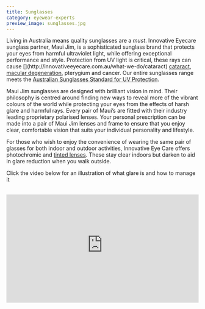 ```yaml
---
title: Sunglasses
category: eyewear-experts
preview_image: sunglasses.jpg
---
```


<div class="employee-heading">
<p><p>Living in Australia means quality sunglasses are a <i>must</i>. Innovative Eyecare sunglass partner, Maui Jim, is a sophisticated sunglass brand that protects your eyes from harmful ultraviolet light, while offering exceptional performance and style. Protection from UV light is critical, these rays can cause [](http://innovativeeyecare.com.au/what-we-do/cataract) <a href="http://innovativeeyecare.com.au/what-we-do/cataract">cataract</a>, <a href="http://innovativeeyecare.com.au/what-we-do/macular-degeneration">macular degeneration</a>, pterygium and cancer. Our entire sunglasses range meets the <a href="https://www.arpansa.gov.au/understanding-radiation/radiation-sources/more-radiation-sources/sun-protection-sunglasses#australian-standards-for-sunglasses">Australian Sunglasses Standard for UV Protection</a>.</p>
</div>

Maui Jim sunglasses are designed with brilliant vision in mind. Their philosophy is centred around finding new ways to reveal more of the vibrant colours of the world while protecting your eyes from the effects of harsh glare and harmful rays. Every pair of Maui’s are fitted with their industry leading proprietary polarised lenses. Your personal prescription can be made into a pair of Maui Jim lenses and frame to ensure that you enjoy clear, comfortable vision that suits your individual personality and lifestyle.

For those who wish to enjoy the convenience of wearing the same pair of glasses for both indoor and outdoor activities, Innovative Eye Care offers photochromic and [tinted lenses](https://www.innovativeeyecare.com.au/what-we-do/glasses). These stay clear indoors but darken to aid in glare reduction when you walk outside.

Click the video below for an illustration of what glare is and how to manage it

<br>

<div class="myWrapper" style="position: relative; padding-bottom: 56.25%; height: 0;"><iframe frameborder="0" type="text/html" src="https://2689-2347.captiv8online.com/animations/embed/one/polarised-lenses-car?player_width=100%&player_height=100%&site_company_language=34&autostart=false" width="100%" height="100%" style="position:absolute;top:0;left:0;width:100%;height:100%;"></iframe></div>
